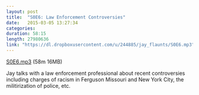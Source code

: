 ```yaml
---
layout: post
title:  "S0E6: Law Enforcement Controversies"
date:   2015-03-05 13:27:34
categories: 
duration: 58:15
length: 27980636
link: "https://dl.dropboxusercontent.com/u/244885/jay_flaunts/S0E6.mp3"
---
```


<a href="{{site.dropbox_url}}/S0E6.mp3" target="_blank">S0E6.mp3</a> (58m 16MB) 

Jay talks with a law enforcement professional about recent controversies 
including charges of racism in Ferguson Missouri and New York City, the 
militirization of police, etc.


